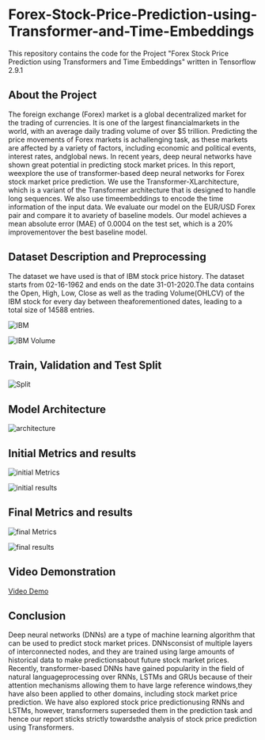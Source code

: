 # Forex-Stock-Price-Prediction-using-Transformer-and-Time-Embeddings

This repository contains the code for the Project "Forex Stock Price Prediction using Transformers and Time Embeddings" written in Tensorflow 2.9.1

## About the Project

The foreign exchange (Forex) market is a global decentralized market for the trading of currencies. It is one of the largest financialmarkets in the world, with an average daily trading volume of over $5 trillion. Predicting the price movements of Forex markets is achallenging task, as these markets are affected by a variety of factors, including economic and political events, interest rates, andglobal news. In recent years, deep neural networks have shown great potential in predicting stock market prices. In this report, weexplore the use of transformer-based deep neural networks for Forex stock market price prediction. We use the Transformer-XLarchitecture, which is a variant of the Transformer architecture that is designed to handle long sequences. We also use timeembeddings to encode the time information of the input data. We evaluate our model on the EUR/USD Forex pair and compare it to avariety of baseline models. Our model achieves a mean absolute error (MAE) of 0.0004 on the test set, which is a 20% improvementover the best baseline model.

## Dataset Description and Preprocessing

The dataset we have used is that of IBM stock price history. The dataset starts from 02-16-1962 and ends on the date 31-01-2020.The data contains the Open, High, Low, Close as well as the trading Volume(OHLCV) of the IBM stock for every day between theaforementioned dates, leading to a total size of 14588 entries.

![IBM](https://github.com/ayushabrol13/Forex-Stock-Price-Prediction-using-Transformer-and-Time-Embeddings-/blob/master/plots/IBM_Close_Price.png)

![IBM Volume](https://github.com/ayushabrol13/Forex-Stock-Price-Prediction-using-Transformer-and-Time-Embeddings-/blob/master/plots/IBM_Volume.png)

## Train, Validation and Test Split

![Split](https://github.com/ayushabrol13/Forex-Stock-Price-Prediction-using-Transformer-and-Time-Embeddings-/blob/master/plots/data_separation.png)

## Model Architecture

![architecture](https://github.com/ayushabrol13/Forex-Stock-Price-Prediction-using-Transformer-and-Time-Embeddings-/blob/master/plots/architecture.png)

## Initial Metrics and results

![initial Metrics](https://github.com/ayushabrol13/Forex-Stock-Price-Prediction-using-Transformer-and-Time-Embeddings-/blob/master/plots/initial_model_metrics.png)

![initial results](https://github.com/ayushabrol13/Forex-Stock-Price-Prediction-using-Transformer-and-Time-Embeddings-/blob/master/plots/initial_preds.png)

## Final Metrics and results

![final Metrics](https://github.com/ayushabrol13/Forex-Stock-Price-Prediction-using-Transformer-and-Time-Embeddings-/blob/master/plots/final_model_metrics.png)

![final results](https://github.com/ayushabrol13/Forex-Stock-Price-Prediction-using-Transformer-and-Time-Embeddings-/blob/master/plots/final_preds.png)

## Video Demonstration 

[Video Demo](https://github.com/ayushabrol13/Forex-Stock-Price-Prediction-using-Transformer-and-Time-Embeddings/blob/master/Video%20Demo.mp4)

## Conclusion

Deep neural networks (DNNs) are a type of machine learning algorithm that can be used to predict stock market prices. DNNsconsist of multiple layers of interconnected nodes, and they are trained using large amounts of historical data to make predictionsabout future stock market prices. Recently, transformer-based DNNs have gained popularity in the field of natural languageprocessing over RNNs, LSTMs and GRUs because of their attention mechanisms allowing them to have large reference windows,they have also been applied to other domains, including stock market price prediction. We have also explored stock price predictionusing RNNs and LSTMs, however, transformers superseded them in the prediction task and hence our report sticks strictly towardsthe analysis of stock price prediction using Transformers.
